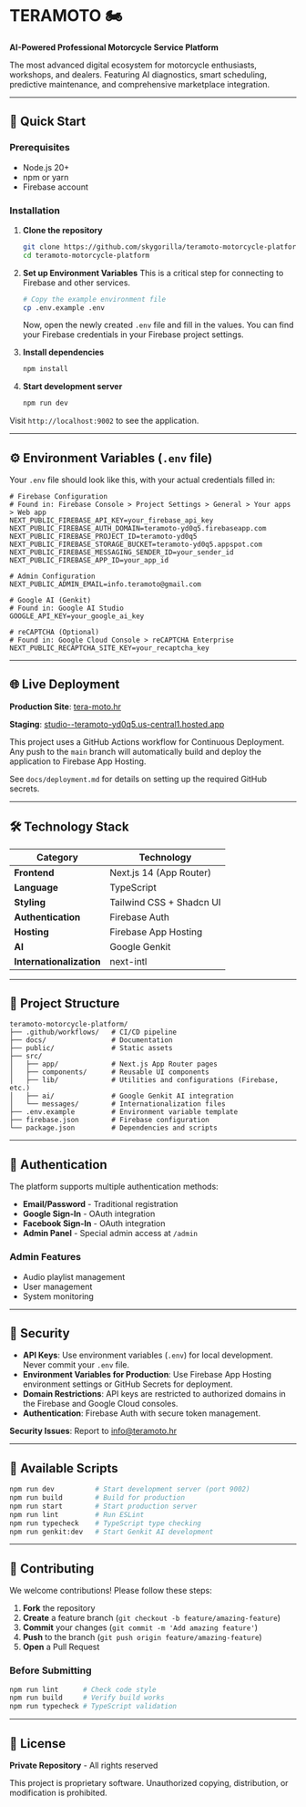 # TERAMOTO 🏍️

**AI-Powered Professional Motorcycle Service Platform**

The most advanced digital ecosystem for motorcycle enthusiasts, workshops, and dealers. Featuring AI diagnostics, smart scheduling, predictive maintenance, and comprehensive marketplace integration.

---

## 🚀 Quick Start

### Prerequisites
- Node.js 20+ 
- npm or yarn
- Firebase account

### Installation

1.  **Clone the repository**
    ```bash
    git clone https://github.com/skygorilla/teramoto-motorcycle-platform.git
    cd teramoto-motorcycle-platform
    ```

2.  **Set up Environment Variables**
    This is a critical step for connecting to Firebase and other services.
    ```bash
    # Copy the example environment file
    cp .env.example .env
    ```
    Now, open the newly created `.env` file and fill in the values. You can find your Firebase credentials in your Firebase project settings.

3.  **Install dependencies**
    ```bash
    npm install
    ```

4.  **Start development server**
    ```bash
    npm run dev
    ```

Visit `http://localhost:9002` to see the application.

---

## ⚙️ Environment Variables (`.env` file)

Your `.env` file should look like this, with your actual credentials filled in:

```env
# Firebase Configuration
# Found in: Firebase Console > Project Settings > General > Your apps > Web app
NEXT_PUBLIC_FIREBASE_API_KEY=your_firebase_api_key
NEXT_PUBLIC_FIREBASE_AUTH_DOMAIN=teramoto-yd0q5.firebaseapp.com
NEXT_PUBLIC_FIREBASE_PROJECT_ID=teramoto-yd0q5
NEXT_PUBLIC_FIREBASE_STORAGE_BUCKET=teramoto-yd0q5.appspot.com
NEXT_PUBLIC_FIREBASE_MESSAGING_SENDER_ID=your_sender_id
NEXT_PUBLIC_FIREBASE_APP_ID=your_app_id

# Admin Configuration
NEXT_PUBLIC_ADMIN_EMAIL=info.teramoto@gmail.com

# Google AI (Genkit)
# Found in: Google AI Studio
GOOGLE_API_KEY=your_google_ai_key

# reCAPTCHA (Optional)
# Found in: Google Cloud Console > reCAPTCHA Enterprise
NEXT_PUBLIC_RECAPTCHA_SITE_KEY=your_recaptcha_key
```

---

## 🌐 Live Deployment

**Production Site**: [tera-moto.hr](https://tera-moto.hr)

**Staging**: [studio--teramoto-yd0q5.us-central1.hosted.app](https://studio--teramoto-yd0q5.us-central1.hosted.app)

This project uses a GitHub Actions workflow for Continuous Deployment. Any push to the `main` branch will automatically build and deploy the application to Firebase App Hosting.

See `docs/deployment.md` for details on setting up the required GitHub secrets.

---

## 🛠️ Technology Stack

| Category | Technology |
|----------|------------|
| **Frontend** | Next.js 14 (App Router) |
| **Language** | TypeScript |
| **Styling** | Tailwind CSS + Shadcn UI |
| **Authentication** | Firebase Auth |
| **Hosting** | Firebase App Hosting |
| **AI** | Google Genkit |
| **Internationalization** | next-intl |

---


## 📁 Project Structure

```
teramoto-motorcycle-platform/
├── .github/workflows/   # CI/CD pipeline
├── docs/                # Documentation
├── public/              # Static assets
├── src/
│   ├── app/             # Next.js App Router pages
│   ├── components/      # Reusable UI components
│   ├── lib/             # Utilities and configurations (Firebase, etc.)
│   ├── ai/              # Google Genkit AI integration
│   └── messages/        # Internationalization files
├── .env.example         # Environment variable template
├── firebase.json        # Firebase configuration
└── package.json         # Dependencies and scripts
```

---

## 🔐 Authentication

The platform supports multiple authentication methods:

- **Email/Password** - Traditional registration
- **Google Sign-In** - OAuth integration
- **Facebook Sign-In** - OAuth integration
- **Admin Panel** - Special admin access at `/admin`

### Admin Features
- Audio playlist management
- User management
- System monitoring

---

## 🚨 Security

- **API Keys**: Use environment variables (`.env`) for local development. Never commit your `.env` file.
- **Environment Variables for Production**: Use Firebase App Hosting environment settings or GitHub Secrets for deployment.
- **Domain Restrictions**: API keys are restricted to authorized domains in the Firebase and Google Cloud consoles.
- **Authentication**: Firebase Auth with secure token management.

**Security Issues**: Report to info@teramoto.hr

---

## 🔧 Available Scripts

```bash
npm run dev          # Start development server (port 9002)
npm run build        # Build for production
npm run start        # Start production server
npm run lint         # Run ESLint
npm run typecheck    # TypeScript type checking
npm run genkit:dev   # Start Genkit AI development
```

---

## 🤝 Contributing

We welcome contributions! Please follow these steps:

1. **Fork** the repository
2. **Create** a feature branch (`git checkout -b feature/amazing-feature`)
3. **Commit** your changes (`git commit -m 'Add amazing feature'`)
4. **Push** to the branch (`git push origin feature/amazing-feature`)
5. **Open** a Pull Request

### Before Submitting
```bash
npm run lint      # Check code style
npm run build     # Verify build works
npm run typecheck # TypeScript validation
```

---

## 📄 License

**Private Repository** - All rights reserved

This project is proprietary software. Unauthorized copying, distribution, or modification is prohibited.
